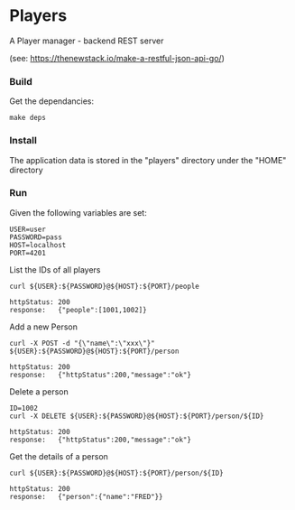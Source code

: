 # Players
A Player manager - backend REST server

(see: https://thenewstack.io/make-a-restful-json-api-go/)

### Build
Get the dependancies:

```
make deps
```


### Install
The application data is stored in the "players" directory under the "HOME" directory


### Run

Given the following variables are set:
```
USER=user
PASSWORD=pass
HOST=localhost
PORT=4201
```

List the IDs of all players
```
curl ${USER}:${PASSWORD}@${HOST}:${PORT}/people

httpStatus: 200
response:   {"people":[1001,1002]}
```


Add a new Person
```
curl -X POST -d "{\"name\":\"xxx\"}" ${USER}:${PASSWORD}@${HOST}:${PORT}/person

httpStatus: 200
response:   {"httpStatus":200,"message":"ok"}
```

Delete a person
```
ID=1002
curl -X DELETE ${USER}:${PASSWORD}@${HOST}:${PORT}/person/${ID}

httpStatus: 200
response:   {"httpStatus":200,"message":"ok"}
```

Get the details of a person
```
curl ${USER}:${PASSWORD}@${HOST}:${PORT}/person/${ID}

httpStatus: 200
response:   {"person":{"name":"FRED"}}
```



